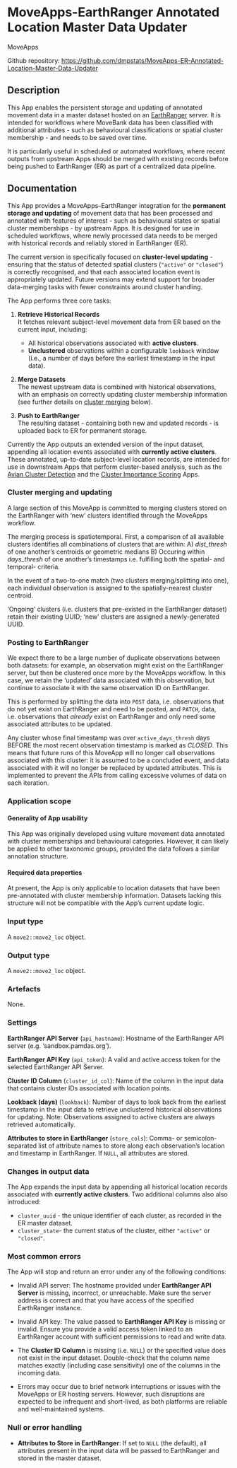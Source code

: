 

# MoveApps-EarthRanger Annotated Location Master Data Updater

MoveApps

Github repository:
<https://github.com/dmpstats/MoveApps-ER-Annotated-Location-Master-Data-Updater>

## Description

This App enables the persistent storage and updating of annotated
movement data in a master dataset hosted on an
[EarthRanger](https://www.earthranger.com/) server. It is intended for
workflows where MoveBank data has been classified with additional
attributes - such as behavioural classifications or spatial cluster
membership - and needs to be saved over time.

It is particularly useful in scheduled or automated workflows, where
recent outputs from upstream Apps should be merged with existing records
before being pushed to EarthRanger (ER) as part of a centralized data
pipeline.

## Documentation

This App provides a MoveApps–EarthRanger integration for the **permanent
storage and updating** of movement data that has been processed and
annotated with features of interest - such as behavioural states or
spatial cluster memberships - by upstream Apps. It is designed for use
in scheduled workflows, where newly processed data needs to be merged
with historical records and reliably stored in EarthRanger (ER).

The current version is specifically focused on **cluster-level
updating** - ensuring that the status of detected spatial clusters
(`"active"` or `"closed"`) is correctly recognised, and that each
associated location event is appropriately updated. Future versions may
extend support for broader data-merging tasks with fewer constraints
around cluster handling.

The App performs three core tasks:

1.  **Retrieve Historical Records**  
    It fetches relevant subject-level movement data from ER based on the
    current input, including:

    - All historical observations associated with **active clusters**.
    - **Unclustered** observations within a configurable `lookback`
      window (i.e., a number of days before the earliest timestamp in
      the input data).

2.  **Merge Datasets**  
    The newest upstream data is combined with historical observations,
    with an emphasis on correctly updating cluster membership
    information (see further details on [cluster
    merging](#cluster-merging-and-updating) below).

3.  **Push to EarthRanger**  
    The resulting dataset - containing both new and updated records - is
    uploaded back to ER for permanent storage.

Currently the App outputs an extended version of the input dataset,
appending all location events associated with **currently active
clusters**. These annotated, up-to-date subject-level location records,
are intended for use in downstream Apps that perform cluster-based
analysis, such as the [Avian Cluster
Detection](https://www.moveapps.org/apps/browser/81f41b8f-0403-4e9f-bc48-5a064e1060a2)
and the [Cluster Importance
Scoring](https://www.moveapps.org/apps/browser/e8f5b376-0858-4206-9861-e2cd5fcc8c41)
Apps.

### Cluster merging and updating

A large section of this MoveApp is committed to merging clusters stored
on the EarthRanger with ‘new’ clusters identified through the MoveApps
workflow.

The merging process is spatiotemporal. First, a comparison of all
available clusters identifies all combinations of clusters that are
within: A) *dist_thresh* of one another’s centroids or geometric medians
B) Occuring within *days_thresh* of one another’s timestamps
i.e. fulfilling both the spatial- and temporal- criteria.

In the event of a two-to-one match (two clusters merging/splitting into
one), each individual observation is assigned to the spatially-nearest
cluster centroid.

‘Ongoing’ clusters (i.e. clusters that pre-existed in the EarthRanger
dataset) retain their existing UUID; ‘new’ clusters are assigned a
newly-generated UUID.

### Posting to EarthRanger

We expect there to be a large number of duplicate observations between
both datasets: for example, an observation might exist on the
EarthRanger server, but then be clustered once more by the MoveApps
workflow. In this case, we retain the ‘updated’ data associated with
this observation, but continue to associate it with the same observation
ID on EarthRanger.

This is performed by splitting the data into `POST` data,
i.e. observations that do not yet exist on EarthRanger and need to be
posted, and `PATCH`, data, i.e. observations that *already* exist on
EarthRanger and only need some associated attributes to be updated.

Any cluster whose final timestamp was over `active_days_thresh` days
BEFORE the most recent observation timestamp is marked as *CLOSED*. This
means that future runs of this MoveApp will no longer call observations
associated with this cluster: it is assumed to be a concluded event, and
data associated with it will no longer be replaced by updated
attributes. This is implemented to prevent the APIs from calling
excessive volumes of data on each iteration.

### Application scope

#### Generality of App usability

This App was originally developed using vulture movement data annotated
with cluster memberships and behavioural categories. However, it can
likely be applied to other taxonomic groups, provided the data follows a
similar annotation structure.

#### Required data properties

At present, the App is only applicable to location datasets that have
been pre-annotated with cluster membership information. Datasets lacking
this structure will not be compatible with the App’s current update
logic.

### Input type

A `move2::move2_loc` object.

### Output type

A `move2::move2_loc` object.

### Artefacts

None.

### Settings

**EarthRanger API Server** (`api_hostname`): Hostname of the EarthRanger
API server (e.g. ‘sandbox.pamdas.org’).

**EarthRanger API Key** (`api_token`): A valid and active access token
for the selected EarthRanger API Server.

**Cluster ID Column** (`cluster_id_col`): Name of the column in the
input data that contains cluster IDs associated with location points.

**Lookback (days)** (`lookback`): Number of days to look back from the
earliest timestamp in the input data to retrieve unclustered historical
observations for updating. Note: Observations assigned to active
clusters are always retrieved automatically.

**Attributes to store in EarthRanger** (`store_cols`): Comma- or
semicolon-separated list of attribute names to store along each
observation’s location and timestamp in EarthRanger. If `NULL`, all
attributes are stored.

### Changes in output data

The App expands the input data by appending all historical location
records associated with **currently active clusters**. Two additional
columns also also introduced:

- `cluster_uuid` - the unique identifier of each cluster, as recorded in
  the ER master dataset.
- `cluster_state`- the current status of the cluster, either `"active"`
  or `"closed"`.

### Most common errors

The App will stop and return an error under any of the following
conditions:

- Invalid API server: The hostname provided under **EarthRanger API
  Server** is missing, incorrect, or unreachable. Make sure the server
  address is correct and that you have access of the specified
  EarthRanger instance.

- Invalid API key: The value passed to **EarthRanger API Key** is
  missing or invalid. Ensure you provide a valid access token linked to
  an EarthRanger account with sufficient permissions to read and write
  data.

- The **Cluster ID Column** is missing (i.e. `NULL`) or the specified
  value does not exist in the input dataset. Double-check that the
  column name matches exactly (including case sensitivity) one of the
  columns in the incoming data.

- Errors may occur due to brief network interruptions or issues with the
  MoveApps or ER hosting servers. However, such disruptions are expected
  to be infrequent and short-lived, as both platforms are reliable and
  well-maintained systems.

### Null or error handling

- **Attributes to Store in EarthRanger**: If set to `NULL` (the
  default), all attributes present in the input data will be passed to
  EarthRanger and stored in the master dataset.
